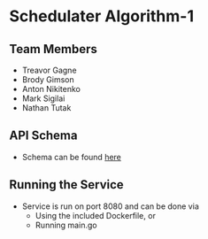 # Schedulater Algorithm-1
## Team Members
- Treavor Gagne
- Brody Gimson
- Anton Nikitenko
- Mark Sigilai
- Nathan Tutak
## API Schema
- Schema can be found [here](https://seng499-s22-company3.github.io/shared/algorithm1/)
## Running the Service
- Service is run on port 8080 and can be done via
   - Using the included Dockerfile, or
   - Running main.go
